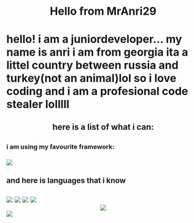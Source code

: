 <!DOCTYPE html>  
<h1 align=center>Hello from MrAnri29<h1/>
hello! i am a juniordeveloper... my name is anri i am from georgia ita a littel country between russia and turkey(not an animal)lol so i love coding and i am a profesional code stealer lolllll
<h2 align=center>here is a list of what i can:<h2/>
<h3>i am using my favourite framework:<h3>
<img src="https://img.shields.io/badge/Node.js-339933?style=for-the-badge&logo=nodedotjs&logoColor=white" />
<h3>
<div id = "center1">
<h3>and here is languages that i know<h3>
<img src="https://img.shields.io/badge/C%23-239120?style=for-the-badge&logo=c-sharp&logoColor=white"/>
<img src="https://img.shields.io/badge/CSS3-1572B6?style=for-the-badge&logo=css3&logoColor=white"/>
<img src="https://img.shields.io/badge/HTML5-E34F26?style=for-the-badge&logo=html5&logoColor=white"/>
<img src="https://img.shields.io/badge/JavaScript-323330?style=for-the-badge&logo=javascript&logoColor=F7DF"/>

 <div> 
<div id="center">
<img src="https://github-readme-stats.vercel.app/api/top-langs/?username=MrAnri29", align=center/>
</div> 
  <div> 
<img src="https://activity-graph.herokuapp.com/graph?username=MrAnri29&theme=minimal"/>
<div> 
<style>  
#center {  
text-align: center;  
}  
</style>   
